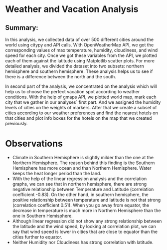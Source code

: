 # Weather and Vacation Analysis

## Summary:

In this analysis, we collected data of over 500 different cities around the world using citypy and API calls. With OpenWeatherMap API, we got the corresponding values of max temperature, humidity, cloudiness, and wind speed for each city. Once we got these variables from the API, we plotted each of them against the latitude using Matplotlib scatter plots. For more detailed analysis, we divided the dataset into two subsets: northern hemisphere and southern hemisphere. These analysis helps us to see if there is a difference between the north and the south.

In second part of the analysis, we concentrated on the analysis which will help us to choose the perfect vacation spot according to weather conditions. With the help of gmaps API, we plotted world map, mark each city that we gather in our analyses` first part. And we assigned the humidity levels of cities on the weights of markers. After that we create a subset of cities according to our weather preferences and find the nearest hotels on that cities and plot info boxes for the hotels on the map that we created previously. 

# Observations

* Climate in Southern Hemisphere is slightly milder than the one at the Northern Hemisphere. The reason behind this finding is the Southern Hemisphere has more ocean and than Northern Hemisphere. Water keeps the heat longer period than the land.
* With the help of the linear regression analysis and the correlation graphs, we can see that in northern hemisphere, there are strong negative relationship between Temperature and Latitude (correlation coefficient -0.83). On the other hand, in southern hemisphere, the positive relationship between temperature and latitude is not that strong (correlation coefficient 0.51). When you go away from equator, the decrease in temperature is much more in Northern Hemisphere than the one in Southern Hemisphere.
* Although linear regression did not show any strong relationship between the latitude and the wind speed, by looking at correlation plot, we can say that wind speed is lower in cities that are close to equator than the cities further to equator. 
* Neither Humidity nor Cloudiness has strong correlation with latitude.
